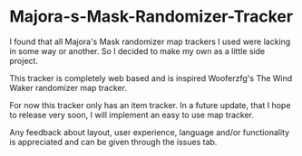 # Majora-s-Mask-Randomizer-Tracker

I found that all Majora's Mask randomizer map trackers I used were lacking in some way or another. So I decided to make my own as a little side project.

This tracker is completely web based and is inspired Wooferzfg's The Wind Waker randomizer map tracker.

For now this tracker only has an item tracker. In a future update, that I hope to release very soon, I will implement an easy to use map tracker.

Any feedback about layout, user experience, language and/or functionality is appreciated and can be given through the issues tab.